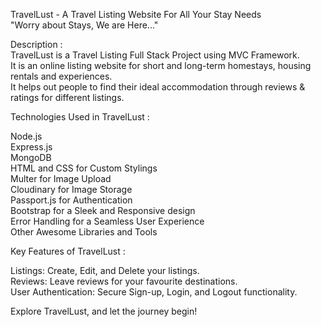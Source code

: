 TravelLust - A Travel Listing Website For All Your Stay Needs        
"Worry about Stays, We are Here..."

Description :        
TravelLust is a Travel Listing Full Stack Project using MVC Framework.       
It is an online listing website for short and long-term homestays, housing rentals and experiences.       
It helps out people to find their ideal accommodation through reviews & ratings for different listings.

Technologies Used in TravelLust :

Node.js      
Express.js     
MongoDB       
HTML and CSS for Custom Stylings     
Multer for Image Upload      
Cloudinary for Image Storage      
Passport.js for Authentication      
Bootstrap for a Sleek and Responsive design      
Error Handling for a Seamless User Experience      
Other Awesome Libraries and Tools

Key Features of TravelLust :

Listings: Create, Edit, and Delete your listings.    
Reviews: Leave reviews for your favourite destinations.    
User Authentication: Secure Sign-up, Login, and Logout functionality.

Explore TravelLust, and let the journey begin! 
